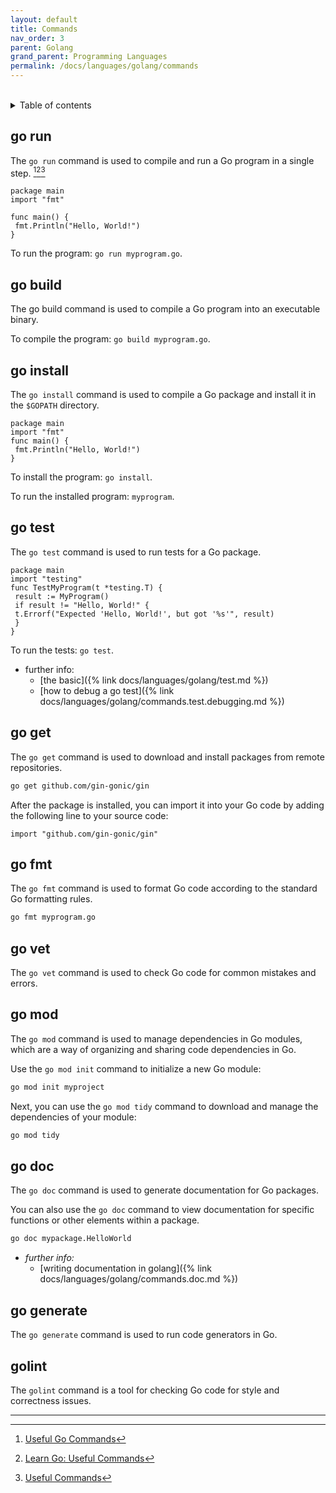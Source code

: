 ```yaml
---
layout: default
title: Commands
nav_order: 3
parent: Golang
grand_parent: Programming Languages
permalink: /docs/languages/golang/commands
---
```


<br/>
<details markdown="block">
  <summary>
    Table of contents
  </summary>
  {: .text-delta }
1. TOC
{:toc}
</details>

## go run

The `go run` command is used to compile and run a Go program in a single step. [^1][^2][^3]

```golang
package main
import "fmt"

func main() {
 fmt.Println("Hello, World!")
}
```

To run the program: `go run myprogram.go`.

## go build

The go build command is used to compile a Go program into an executable binary.

To compile the program: `go build myprogram.go`.

## go install

The `go install` command is used to compile a Go package and install it in the `$GOPATH` directory. 

```golang
package main
import "fmt"
func main() {
 fmt.Println("Hello, World!")
}
```

To install the program: `go install`.

To run the installed program: `myprogram`.

## go test

The `go test` command is used to run tests for a Go package.

```golang
package main
import "testing"
func TestMyProgram(t *testing.T) {
 result := MyProgram()
 if result != "Hello, World!" {
 t.Errorf("Expected 'Hello, World!', but got '%s'", result)
 }
}
```

To run the tests: `go test`.

- further info:
   - [the basic]({% link docs/languages/golang/test.md %})
   - [how to debug a go test]({% link docs/languages/golang/commands.test.debugging.md %})


## go get

The `go get` command is used to download and install packages from remote repositories.

```sh
go get github.com/gin-gonic/gin
```

After the package is installed, you can import it into your Go code by adding the following line to your source code:

```golang
import "github.com/gin-gonic/gin"
```

## go fmt

The `go fmt` command is used to format Go code according to the standard Go formatting rules.

```sh
go fmt myprogram.go
```

## go vet

The `go vet` command is used to check Go code for common mistakes and errors.

## go mod

The `go mod` command is used to manage dependencies in Go modules, which are a way of organizing and sharing code dependencies in Go.

Use the `go mod init` command to initialize a new Go module:

```sh
go mod init myproject
```

Next, you can use the `go mod tidy` command to download and manage the dependencies of your module:

```sh
go mod tidy
```

## go doc

The `go doc` command is used to generate documentation for Go packages.

You can also use the `go doc` command to view documentation for specific functions or other elements within a package.

```sh
go doc mypackage.HelloWorld
```


- _further info:_
   - [writing documentation in golang]({% link docs/languages/golang/commands.doc.md %})


## go generate

The `go generate` command is used to run code generators in Go. 

## golint

The `golint` command is a tool for checking Go code for style and correctness issues.

----

[^1]: [Useful Go Commands](https://njkhanh.com/useful-go-commands-p5f3234343234)
[^2]: [Learn Go: Useful Commands](https://medium.com/@karan99/learn-go-useful-commands-7087dfc05e44)
[^3]: [Useful Commands](https://www.karanpratapsingh.com/courses/go/useful-commands)
